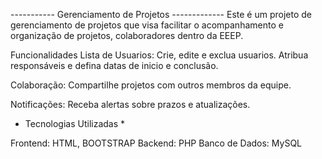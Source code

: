  ----------- Gerenciamento de Projetos -------------
    Este é um projeto de gerenciamento de projetos que visa facilitar o acompanhamento e organização de projetos, colaboradores dentro da EEEP.

Funcionalidades
Lista de Usuarios: Crie, edite e exclua usuarios. Atribua responsáveis e defina datas de inicio e conclusão.

Colaboração: Compartilhe projetos com outros membros da equipe.

Notificações: Receba alertas sobre prazos e atualizações.

* Tecnologias Utilizadas *
  
Frontend: HTML, BOOTSTRAP
Backend: PHP
Banco de Dados: MySQL
